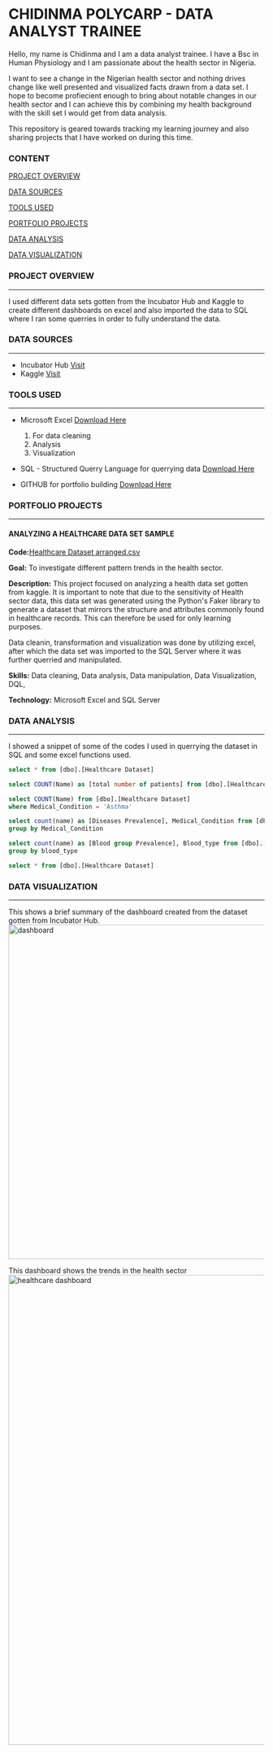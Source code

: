 # CHIDINMA POLYCARP - DATA ANALYST TRAINEE
Hello, my name is Chidinma and I am a data analyst trainee. I have a Bsc in Human Physiology and I am passionate about the health sector in Nigeria.

I want to see a change in the Nigerian health sector and nothing drives change like well presented and visualized facts drawn from a data set. I hope to become profiecient enough to bring about notable changes in our health sector and I can achieve this by combining my health background with the skill set I would get from data analysis.

This repository is geared towards tracking my learning journey and also sharing projects that I have worked on during this time.

### CONTENT
[PROJECT OVERVIEW](#project-overview)

[DATA SOURCES](#data-sources)

[TOOLS USED](tools-used)

[PORTFOLIO PROJECTS](#portfolio-projects)

[DATA ANALYSIS](#data-analysis)

[DATA VISUALIZATION](#data-visualization)

### PROJECT OVERVIEW
---
  I used different data sets gotten from the Incubator Hub and Kaggle to create different dashboards on excel and also imported the data to SQL where I ran some querries in order to fully understand the data. 
  
### DATA SOURCES
---
- Incubator Hub [Visit](https://theincubatorng.org/)
- Kaggle [Visit](https://www.kaggle.com/)
  

### TOOLS USED
---
- Microsoft Excel [Download Here](https://www.microsoft.com/en-us/microsoft-365/excel)
    1. For data cleaning
    2. Analysis
    3. Visualization
    
- SQL - Structured Querry Language for querrying data [Download Here](https://www.microsoft.com/en-us/sql-server/sql-server-downloads)
  
- GITHUB for portfolio building [Download Here](https://github.com)
  

### PORTFOLIO PROJECTS
---

#### ANALYZING A HEALTHCARE DATA SET SAMPLE
**Code:**[Healthcare Dataset arranged.csv](https://github.com/user-attachments/files/17266003/Healthcare.Dataset.arranged.csv)

**Goal:** To investigate different pattern trends in the health sector.

**Description:** This project focused on analyzing a health data set gotten from kaggle. It is important to note that due to the sensitivity of Health sector data, this data set was generated using the Python's Faker library to generate a dataset that mirrors the structure and attributes commonly found in healthcare records. This can therefore be used for only learning purposes.

Data cleanin, transformation and visualization  was done by utilizing excel, after which the data set was imported to the SQL Server where it was further querried and manipulated.

**Skills:** Data cleaning, Data analysis, Data manipulation, Data Visualization, DQL, 

**Technology:** Microsoft Excel and SQL Server

### DATA ANALYSIS
---
I showed a snippet of some of the codes I used in querrying the dataset in SQL and some excel functions used.

```SQL
select * from [dbo].[Healthcare Dataset]

select COUNT(Name) as [total number of patients] from [dbo].[Healthcare Dataset]

select COUNT(Name) from [dbo].[Healthcare Dataset]
where Medical_Condition = 'Asthma'

select count(name) as [Diseases Prevalence], Medical_Condition from [dbo].[Healthcare Dataset]
group by Medical_Condition

select count(name) as [Blood group Prevalence], Blood_type from [dbo].[Healthcare Dataset]
group by blood_type

select * from [dbo].[Healthcare Dataset]
```
### DATA VISUALIZATION
---
This shows a brief summary of the dashboard created from the dataset gotten from Incubator Hub.
<img width="658" alt="dashboard" src="https://github.com/user-attachments/assets/b79b60ce-13d8-475a-b5d6-fe1643fa624e">

This dashboard shows the trends in the health sector
<img width="925" alt="healthcare dashboard" src="https://github.com/user-attachments/assets/eb15ec94-6f1b-4551-8e9d-462eaf327af9">



